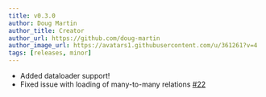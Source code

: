 ```yaml
---
title: v0.3.0
author: Doug Martin
author_title: Creator
author_url: https://github.com/doug-martin
author_image_url: https://avatars1.githubusercontent.com/u/361261?v=4
tags: [releases, minor]
---
```


* Added dataloader support!
* Fixed issue with loading of many-to-many relations [#22](https://github.com/doug-martin/nestjs-query/issues/22)
